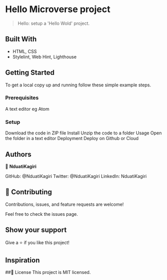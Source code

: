 # Hello Microverse project
> Hello: setup a 'Hello Wold' project.

## Built With

- HTML, CSS
- Stylelint, Web Hint, Lighthouse

## Getting Started
To get a local copy up and running follow these simple example steps.

### Prerequisites
A text editor eg Atom

### Setup
Download the code in ZIP file
Install
Unzip the code to a folder
Usage
Open the folder in a text editor
Deployment
Deploy on Github or Cloud

## Authors
:bust_in_silhouette: **NduatiKagiri**

GitHub: @NduatiKagiri
Twitter: @NduatiKagiri
LinkedIn: NduatiKagiri

## :handshake: Contributing
Contributions, issues, and feature requests are welcome!

Feel free to check the issues page.

## Show your support
Give a :star:️ if you like this project!

## Inspiration

##:memo: License
This project is MIT licensed.

